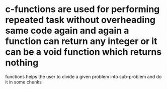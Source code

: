 # c-functions are used for performing repeated task without overheading same code again and again a function can return any integer or it can be a void function which returns nothing
functions helps the user to divide a given problem into sub-problem and do it in some chunks
